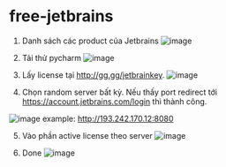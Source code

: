 # free-jetbrains

1. Danh sách các product của Jetbrains
![image](https://user-images.githubusercontent.com/19407692/201823264-e0fe5b1c-121b-4ef6-94f9-e1dc5b2264ce.png)


2. Tải thử pycharm
![image](https://user-images.githubusercontent.com/19407692/201822326-aa4928eb-d03d-41a2-a85c-bb20c85dffb6.png)


3. Lấy license tại http://gg.gg/jetbrainkey. 
![image](https://user-images.githubusercontent.com/19407692/201822722-a33175a7-7b43-4be0-bff4-76b046b418ef.png)

4. Chọn random server bất kỳ. Nếu thấy port redirect tới https://account.jetbrains.com/login thì thành công. 

![image](https://user-images.githubusercontent.com/19407692/201823863-c92aae62-0fbd-4d21-9744-40f640cb9629.png)
example: http://193.242.170.12:8080

5. Vào phần active license theo server
![image](https://user-images.githubusercontent.com/19407692/201822580-5d121487-2832-497f-a62a-8c01117d38cd.png)


6. Done
![image](https://user-images.githubusercontent.com/19407692/201822997-1fb0011f-7df2-420f-bb0b-58cb98aa3cb1.png)
